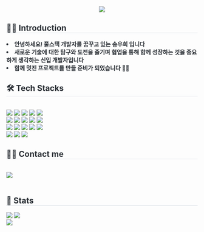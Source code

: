 <div align= "center">
    <img src="https://capsule-render.vercel.app/api?type=rect&color=auto&height=180&text=WOOHEE'S%20GITHUB&animation=twinkling&fontColor=000000&fontSize=50" />
    </div>
    <div style="text-align: left;"> 
    <h2 style="border-bottom: 1px solid #d8dee4; color: #282d33;"> 👋🏻 Introduction  </h2>  
    <div style="font-weight: 700; font-size: 15px; text-align: left; color: #282d33;"> <li> 안녕하세요! 풀스택 개발자를 꿈꾸고 있는 송우희 입니다 </li><li> 새로운 기술에 대한 탐구와 도전을 즐기며 협업을 통해 함께 성장하는 것을 중요하게 생각하는 신입 개발자입니다</li><li> 함께 멋진 프로젝트를 만들 준비가 되었습니다 🤘🏻 </div> 
    </div>
    <div style="text-align: left;">
    <h2 style="border-bottom: 1px solid #d8dee4; color: #282d33;"> 🛠️ Tech Stacks </h2> <br> 
    <div style="margin: ; text-align: left;" "text-align: left;"> <img src="https://img.shields.io/badge/Java-007396?style=for-the-badge&logo=Java&logoColor=white">
          <img src="https://img.shields.io/badge/Javascript-F7DF1E?style=for-the-badge&logo=Javascript&logoColor=white">
          <img src="https://img.shields.io/badge/Spring Boot-6DB33F?style=for-the-badge&logo=Spring Boot&logoColor=white">
          <img src="https://img.shields.io/badge/HTML5-E34F26?style=for-the-badge&logo=HTML5&logoColor=white">
          <img src="https://img.shields.io/badge/CSS3-1572B6?style=for-the-badge&logo=CSS3&logoColor=white">
          <br/><img src="https://img.shields.io/badge/React-61DAFB?style=for-the-badge&logo=React&logoColor=white">
          <img src="https://img.shields.io/badge/jQuery-0769AD?style=for-the-badge&logo=jQuery&logoColor=white">
          <img src="https://img.shields.io/badge/Python-3776AB?style=for-the-badge&logo=Python&logoColor=white">
          <img src="https://img.shields.io/badge/Flask-000000?style=for-the-badge&logo=Flask&logoColor=white">
          <img src="https://img.shields.io/badge/MySQL-4479A1?style=for-the-badge&logo=MySQL&logoColor=white">
          <br/><img src="https://img.shields.io/badge/Oracle-F80000?style=for-the-badge&logo=Oracle&logoColor=white">
          <img src="https://img.shields.io/badge/Amazon AWS-232F3E?style=for-the-badge&logo=Amazon AWS&logoColor=white">
          <img src="https://img.shields.io/badge/Figma-F24E1E?style=for-the-badge&logo=Figma&logoColor=white">
          <img src="https://img.shields.io/badge/Firebase-FFCA28?style=for-the-badge&logo=Firebase&logoColor=white">
          <img src="https://img.shields.io/badge/StyledComponents-DB7093?style=for-the-badge&logo=StyledComponents&logoColor=white">
          <br/><img src="https://img.shields.io/badge/Git-F05032?style=for-the-badge&logo=Git&logoColor=white">
          <img src="https://img.shields.io/badge/Github-181717?style=for-the-badge&logo=Github&logoColor=white">
          <img src="https://img.shields.io/badge/Notion-000000?style=for-the-badge&logo=Notion&logoColor=white">
          </div>
    </div>
    <div style="text-align: left;">
    <h2 style="border-bottom: 1px solid #d8dee4; color: #282d33;"> 🧑‍💻 Contact me </h2> <br> 
    <div style="text-align: left;"> <a href=https://woohee92.notion.site/3528ef7989904af18ce272160c2bbfe1?pvs=4> <img src="https://img.shields.io/badge/Notion-000000?style=for-the-badge&logo=Notion&logoColor=white&link=https://woohee92.notion.site/3528ef7989904af18ce272160c2bbfe1?pvs=4"> </a>
          </div>  <br> 
    <div style="text-align: left;">  </div> 
    </div>
    <div style="text-align: left;"> 
    <h2 style="border-bottom: 1px solid #d8dee4; color: #282d33;"> 🏅 Stats </h2> <div style="text-align: left;">  
        <img src="https://github-readme-stats.vercel.app/api/top-langs/?username=songwoohee&layout=compact&bg_color=180,000000,&title_color=000000&text_color=000000"
          /> 
<!--         <img src="https://github-readme-stats.vercel.app/api?username=songwoohee&show_icons=true&theme=radical"/>  -->
        <img src="https://github-readme-stats.vercel.app/api?username=songwoohee&show_icons=true&theme=transparent" /> </div> 
        <img src="https://github-profile-summary-cards.vercel.app/api/cards/profile-details?username=songwoohee&theme=vue" />
    </div>
    
